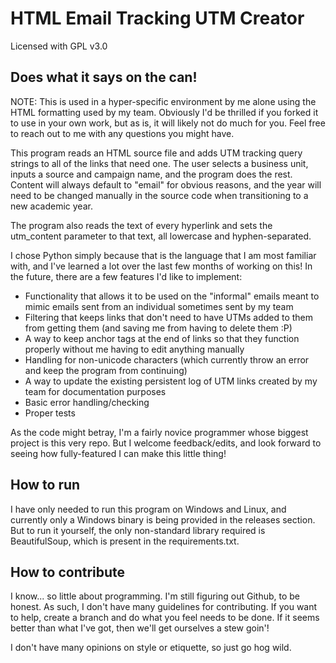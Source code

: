 # HTML Email Tracking UTM Creator

Licensed with GPL v3.0

## Does what it says on the can!

NOTE: This is used in a hyper-specific environment by me alone using the HTML formatting used by my team. Obviously I'd be thrilled if you forked it to use in your own work, but as is, it will likely not do much for you. Feel free to reach out to me with any questions you might have.

This program reads an HTML source file and adds UTM tracking query strings to all of the links that need one. The user selects a business unit, inputs a source and campaign name, and the program does the rest. Content will always default to "email" for obvious reasons, and the year will need to be changed manually in the source code when transitioning to a new academic year.

The program also reads the text of every hyperlink and sets the utm_content parameter to that text, all lowercase and hyphen-separated. 

I chose Python simply because that is the language that I am most familiar with, and I've learned a lot over the last few months of working on this! In the future, there are a few features I'd like to implement:

- Functionality that allows it to be used on the "informal" emails meant to mimic emails sent from an individual sometimes sent by my team
- Filtering that keeps links that don't need to have UTMs added to them from getting them (and saving me from having to delete them :P)
- A way to keep anchor tags at the end of links so that they function properly without me having to edit anything manually
- Handling for non-unicode characters (which currently throw an error and keep the program from continuing)
- A way to update the existing persistent log of UTM links created by my team for documentation purposes
- Basic error handling/checking
- Proper tests

As the code might betray, I'm a fairly novice programmer whose biggest project is this very repo. But I welcome feedback/edits, and look forward to seeing how fully-featured I can make this little thing!

## How to run

I have only needed to run this program on Windows and Linux, and currently only a Windows binary is being provided in the releases section. But to run it yourself, the only non-standard library required is BeautifulSoup, which is present in the requirements.txt.

## How to contribute

I know... so little about programming. I'm still figuring out Github, to be honest. As such, I don't have many guidelines for contributing. If you want to help, create a branch and do what you feel needs to be done. If it seems better than what I've got, then we'll get ourselves a stew goin'!

I don't have many opinions on style or etiquette, so just go hog wild.